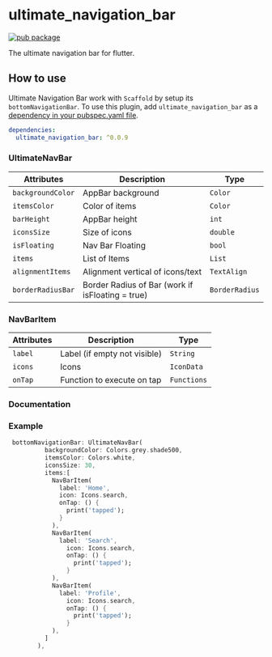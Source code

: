 # ultimate_navigation_bar
[![pub package](https://img.shields.io/pub/v/ultimate_navigation_bar.svg)](https://pub.dev/packages/ultimate_navigation_bar)

The ultimate navigation bar for flutter.

## How to use
Ultimate Navigation Bar work with `Scaffold` by setup its `bottomNavigationBar`.
To use this plugin, add `ultimate_navigation_bar` as a [dependency in your pubspec.yaml file](https://flutter.dev/docs/development/platform-integration/platform-channels).

```yaml
dependencies:
  ultimate_navigation_bar: ^0.0.9
```

### UltimateNavBar

| Attributes        | Description                                     | Type          |
|-------------------|-------------------------------------------------|---------------|
| `backgroundColor` | AppBar background                               | `Color`       |
| `itemsColor`      | Color of items                                  | `Color`       |
| `barHeight`       | AppBar height                                   | `int`         |
| `iconsSize`       | Size of icons                                   | `double`      |
| `isFloating`      | Nav Bar Floating                                | `bool`        |
| `items`           | List of Items                                   | `List`        |
| `alignmentItems`   | Alignment vertical of icons/text                | `TextAlign`   |
| `borderRadiusBar` | Border Radius of Bar (work if isFloating = true) | `BorderRadius` |

### NavBarItem

| Attributes      | Description                                                                          | Type |
|-----------------|------------------|------------|
| `label` | Label (if empty not visible)                                                                    | `String` |
| `icons`          | Icons                                                                       | `IconData` |
| `onTap`          | Function to execute on tap                                                                        | `Functions` |

### Documentation

### Example

``` dart
 bottomNavigationBar: UltimateNavBar(
          backgroundColor: Colors.grey.shade500,
          itemsColor: Colors.white,
          iconsSize: 30,
          items:[
            NavBarItem(
              label: 'Home',
              icon: Icons.search,
              onTap: () {
                print('tapped');
              }
            ),
            NavBarItem(
              label: 'Search',
                icon: Icons.search,
                onTap: () {
                  print('tapped');
                }
            ),
            NavBarItem(
              label: 'Profile',
                icon: Icons.search,
                onTap: () {
                  print('tapped');
                }
            ),
          ]
        ),
```
